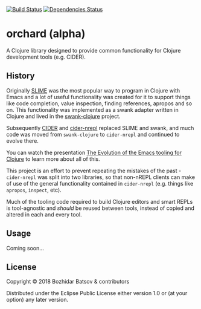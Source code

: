 [![Build Status](https://travis-ci.org/clojure-emacs/orchard.png?branch=master)](https://travis-ci.org/clojure-emacs/orchard)
[![Dependencies Status](https://versions.deps.co/clojure-emacs/orchard/status.svg)](https://versions.deps.co/clojure-emacs/orchard)

# orchard (alpha)

A Clojure library designed to provide common functionality for Clojure development tools (e.g. CIDER).

## History

Originally [SLIME](https://github.com/slime/slime) was the most
popular way to program in Clojure with Emacs and a lot of useful
functionality was created for it to support things like code
completion, value inspection, finding references, apropos and so
on. This functionality was implemented as a swank adapter written in
Clojure and lived in the
[swank-clojure](https://github.com/technomancy/swank-clojure) project.

Subsequently [CIDER](https://github.com/clojure-emacs/cider) and
[cider-nrepl](https://github.com/clojure-emacs/cider-nrepl) replaced
SLIME and swank, and much code was moved from `swank-clojure` to
`cider-nrepl` and continued to evolve there.

You can watch the presentation [The Evolution of the Emacs tooling for
  Clojure](https://www.youtube.com/watch?v=4X-1fJm25Ww&list=PLZdCLR02grLoc322bYirANEso3mmzvCiI&index=6)
  to learn more about all of this.

This project is an effort to prevent repeating the mistakes of the
past - `cider-nrepl` was split into two libraries, so that non-nREPL
clients can make of use of the general functionality contained in
`cider-nrepl` (e.g. things like `apropos`, `inspect`, etc).

Much of the tooling code required to build Clojure editors and smart REPLs
is tool-agnostic and *should* be reused between tools, instead of copied
and altered in each and every tool.

## Usage

Coming soon...

## License

Copyright © 2018 Bozhidar Batsov & contributors

Distributed under the Eclipse Public License either version 1.0 or (at
your option) any later version.
